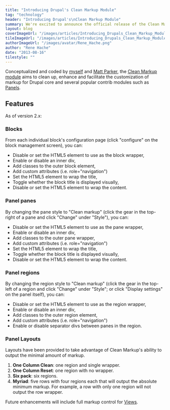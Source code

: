 ```yaml
---
title: "Introducing Drupal's Clean Markup Module"
tag: "technology"
header: "Introducing Drupal's\nClean Markup Module"
summary: We're excited to announce the official release of the Clean Markup module.
layout: blog
coverImageUrl: "/images/articles/Introducing_Drupals_Clean_Markup_Module/cover.jpg"
tileImageUrl: "/images/articles/Introducing_Drupals_Clean_Markup_Module/tile.jpg"
authorImageUrl: "/images/avatar/Rene_Hache.png"
author: "Rene Hache"
date: "2013-08-16"
tilestyle: ""
---
```


Conceptualized and coded by [myself](https://drupal.org/user/64478) and [Matt Parker](https://drupal.org/user/536298), the [Clean Markup module](https://drupal.org/project/clean_markup) aims to clean up, enhance and facilitate the customization of markup for Drupal core and several popular contrib modules such as [Panels](https://drupal.org/project/panels "Panels project page").

## Features

As of version 2.x:

### **Blocks**

From each individual block's configuration page (click "configure" on the block management screen), you can:

*   Disable or set the HTML5 element to use as the block wrapper,
*   Enable or disable an inner div,
*   Add classes to the outer block element,
*   Add custom attributes (i.e. role="navigation")
*   Set the HTML5 element to wrap the title,
*   Toggle whether the block title is displayed visually,
*   Disable or set the HTML5 element to wrap the content.

### **Panel panes**

By changing the pane style to "Clean markup" (click the gear in the top-right of a pane and click "Change" under "Style"), you can:

*   Disable or set the HTML5 element to use as the pane wrapper,
*   Enable or disable an inner div,
*   Add classes to the outer pane wrapper,
*   Add custom attributes (i.e. role="navigation")
*   Set the HTML5 element to wrap the title,
*   Toggle whether the block title is displayed visually,
*   Disable or set the HTML5 element to wrap the content.

### **Panel regions**

By changing the region style to "Clean markup" (click the gear in the top-left of a region and click "Change" under "Style"; or click "Display settings" on the panel itself), you can:

*   Disable or set the HTML5 element to use as the region wrapper,
*   Enable or disable an inner div,
*   Add classes to the outer region element,
*   Add custom attributes (i.e. role="navigation")
*   Enable or disable separator divs between panes in the region.

### **Panel Layouts**

Layouts have been provided to take advantage of Clean Markup's ability to output the minimal amount of markup.

1.  **One Column Clean**: one region and single wrapper.
2.  **One Column Reset**: one region with no wrapper.
3.  **Six pack**: six regions.
4.  **Myriad**: five rows with four regions each that will output the absolute minimum markup. For example, a row with only one region will not output the row wrapper.

Future enhancements will include full markup control for [Views](https://drupal.org/project/views).
